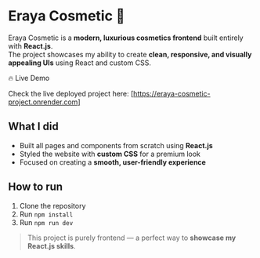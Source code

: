 # Eraya Cosmetic 💄

Eraya Cosmetic is a **modern, luxurious cosmetics frontend** built entirely with **React.js**.  
The project showcases my ability to create **clean, responsive, and visually appealing UIs** using React and custom CSS.  

🔥 Live Demo

Check the live deployed project here:
[https://eraya-cosmetic-project.onrender.com]

## What I did
- Built all pages and components from scratch using **React.js**  
- Styled the website with **custom CSS** for a premium look  
- Focused on creating a **smooth, user-friendly experience**

## How to run
1. Clone the repository  
2. Run `npm install`  
3. Run `npm run dev`  

> This project is purely frontend — a perfect way to **showcase my React.js skills**.
